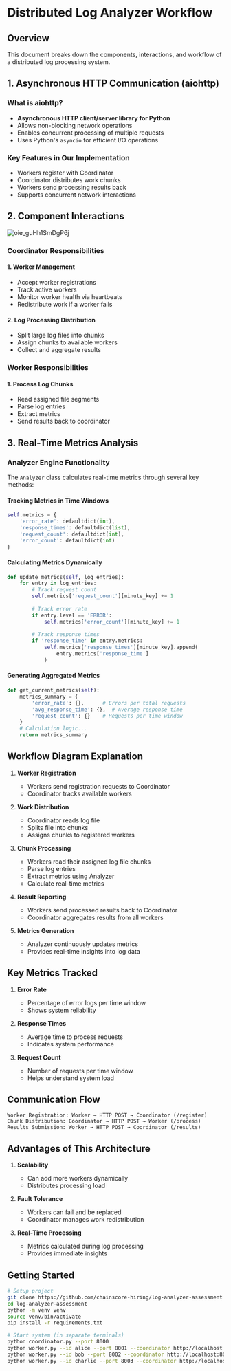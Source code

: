 # Distributed Log Analyzer Workflow

## Overview
This document breaks down the components, interactions, and workflow of a distributed log processing system.

## 1. Asynchronous HTTP Communication (aiohttp)

### What is aiohttp?
- **Asynchronous HTTP client/server library for Python**
- Allows non-blocking network operations
- Enables concurrent processing of multiple requests
- Uses Python's `asyncio` for efficient I/O operations

### Key Features in Our Implementation
- Workers register with Coordinator
- Coordinator distributes work chunks
- Workers send processing results back
- Supports concurrent network interactions

## 2. Component Interactions

![oie_guHh1SmDgP6j](https://github.com/user-attachments/assets/134b7620-67bf-4a4e-a9ac-57ca323163e9)

### Coordinator Responsibilities

#### 1. Worker Management
- Accept worker registrations
- Track active workers
- Monitor worker health via heartbeats
- Redistribute work if a worker fails

#### 2. Log Processing Distribution
- Split large log files into chunks
- Assign chunks to available workers
- Collect and aggregate results

### Worker Responsibilities

#### 1. Process Log Chunks
- Read assigned file segments
- Parse log entries
- Extract metrics
- Send results back to coordinator

## 3. Real-Time Metrics Analysis

### Analyzer Engine Functionality

The `Analyzer` class calculates real-time metrics through several key methods:

#### Tracking Metrics in Time Windows
```python
self.metrics = { 
    'error_rate': defaultdict(int), 
    'response_times': defaultdict(list), 
    'request_count': defaultdict(int), 
    'error_count': defaultdict(int) 
}
```

#### Calculating Metrics Dynamically
```python
def update_metrics(self, log_entries):
    for entry in log_entries:
        # Track request count
        self.metrics['request_count'][minute_key] += 1
        
        # Track error rate
        if entry.level == 'ERROR':
            self.metrics['error_count'][minute_key] += 1
        
        # Track response times
        if 'response_time' in entry.metrics:
            self.metrics['response_times'][minute_key].append(
                entry.metrics['response_time']
            )
```

#### Generating Aggregated Metrics
```python
def get_current_metrics(self):
    metrics_summary = {
        'error_rate': {},      # Errors per total requests
        'avg_response_time': {},  # Average response time
        'request_count': {}    # Requests per time window
    }
    # Calculation logic...
    return metrics_summary
```

## Workflow Diagram Explanation

1. **Worker Registration**
   - Workers send registration requests to Coordinator
   - Coordinator tracks available workers

2. **Work Distribution**
   - Coordinator reads log file
   - Splits file into chunks
   - Assigns chunks to registered workers

3. **Chunk Processing**
   - Workers read their assigned log file chunks
   - Parse log entries
   - Extract metrics using Analyzer
   - Calculate real-time metrics

4. **Result Reporting**
   - Workers send processed results back to Coordinator
   - Coordinator aggregates results from all workers

5. **Metrics Generation**
   - Analyzer continuously updates metrics
   - Provides real-time insights into log data

## Key Metrics Tracked

1. **Error Rate**
   - Percentage of error logs per time window
   - Shows system reliability

2. **Response Times**
   - Average time to process requests
   - Indicates system performance

3. **Request Count**
   - Number of requests per time window
   - Helps understand system load

## Communication Flow
```
Worker Registration: Worker → HTTP POST → Coordinator (/register)
Chunk Distribution: Coordinator → HTTP POST → Worker (/process)
Results Submission: Worker → HTTP POST → Coordinator (/results)
```

## Advantages of This Architecture

1. **Scalability**
   - Can add more workers dynamically
   - Distributes processing load

2. **Fault Tolerance**
   - Workers can fail and be replaced
   - Coordinator manages work redistribution

3. **Real-Time Processing**
   - Metrics calculated during log processing
   - Provides immediate insights

## Getting Started
```bash
# Setup project
git clone https://github.com/chainscore-hiring/log-analyzer-assessment
cd log-analyzer-assessment
python -m venv venv
source venv/bin/activate
pip install -r requirements.txt

# Start system (in separate terminals)
python coordinator.py --port 8000
python worker.py --id alice --port 8001 --coordinator http://localhost:8000
python worker.py --id bob --port 8002 --coordinator http://localhost:8000
python worker.py --id charlie --port 8003 --coordinator http://localhost:8000
```
